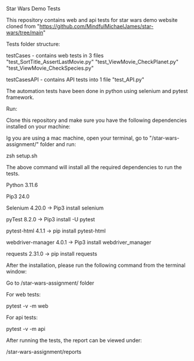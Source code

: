 Star Wars Demo Tests

This repository contains web and api tests for star wars demo website cloned from "https://github.com/MindfulMichaelJames/star-wars/tree/main"

Tests folder structure:

testCases - contains web tests in 3 files "test_SortTitle_AssertLastMovie.py" "test_ViewMovie_CheckPlanet.py" "test_ViewMovie_CheckSpecies.py"

testCasesAPI - contains API tests into 1 file "test_API.py"

The automation tests have been done in python using selenium and pytest framework.

Run:

Clone this repository and make sure you have the following dependencies installed on your machine:

Ig you are using a mac machine, open your terminal, go to "/star-wars-assignment/" folder and run:

zsh setup.sh

The above command will install all the required dependencies to run the tests.

Python 3.11.6

Pip3 24.0

Selenium 4.20.0 -> Pip3 install selenium

pyTest 8.2.0 -> Pip3 install -U pytest

pytest-html 4.1.1 -> pip install pytest-html

webdriver-manager 4.0.1 -> Pip3 install webdriver_manager

requests 2.31.0 -> pip install requests

After the installation, please run the following command from the terminal window:

Go to /star-wars-assignment/ folder

For web tests:

pytest -v -m web

For api tests:

pytest -v -m api

After running the tests, the report can be viewed under:

/star-wars-assignment/reports
